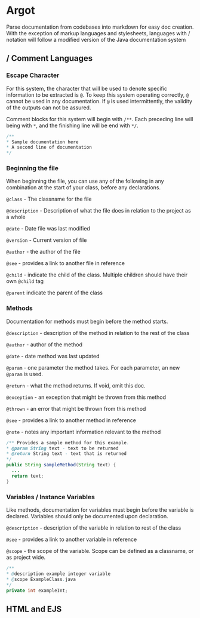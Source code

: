 # Argot
Parse documentation from codebases into markdown for easy doc creation.  With the exception of markup languages and stylesheets, languages with / notation will follow a modified version of the Java documentation system

## / Comment Languages

### Escape Character
For this system, the character that will be used to denote specific information to be extracted is `@`.  To keep this system operating correctly, `@` cannot be used in any documentation.  If `@` is used intermittently, the validity of the outputs can not be assured.

Comment blocks for this system will begin with `/**`.  Each preceding line will being with `*`, and the finishing line will be end with `*/`.

```java
/**
* Sample documentation here
* A second line of documentation
*/
```

### Beginning the file
When beginning the file, you can use any of the following in any combination at the start of your class, before any declarations.

`@class` - The classname for the file

`@description` - Description of what the file does in relation to the project as a whole

`@date` - Date file was last modified

`@version` - Current version of file

`@author` - the author of the file

`@see` - provides a link to another file in reference

`@child` - indicate the child of the class.  Multiple children should have their own `@child` tag

`@parent` indicate the parent of the class

### Methods
Documentation for methods must begin before the method starts.

`@description` - description of the method in relation to the rest of the class

`@author` - author of the method

`@date` - date method was last updated

`@param` - one parameter the method takes.  For each parameter, an new `@param` is used.

`@return` - what the method returns. If void, omit this doc.

`@exception` - an exception that might be thrown from this method

`@thrown` - an error that might be thrown from this method

`@see` - provides a link to another method in reference

`@note` - notes any important information relevant to the method

```java
/** Provides a sample method for this example.
* @param String text - text to be returned
* @return String text - text that is returned
*/
public String sampleMethod(String text) {
  ...
  return text;
}
```

### Variables / Instance Variables
Like methods, documentation for variables must begin before the variable is declared.  Variables should only be documented upon declaration.

`@description` - description of the variable in relation to rest of the class

`@see` - provides a link to another variable in reference

`@scope` - the scope of the variable.  Scope can be defined as a classname, or as project wide.

```java
/**
* @description example integer variable
* @scope ExampleClass.java
*/
private int exampleInt;
```

## HTML and EJS
